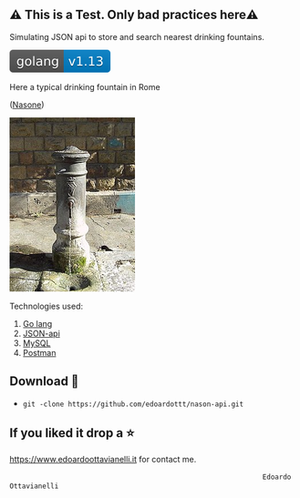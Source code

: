## ⚠️ This is a Test. Only bad practices here⚠️

Simulating JSON api to store and search nearest drinking fountains.

![golangversion](https://github.com/edoardottt/nason-api/blob/master/images/golang.svg)


Here a typical drinking fountain in Rome

([Nasone](https://en.wikipedia.org/wiki/Nasone))

![Nasone](https://github.com/edoardottt/nason-api/blob/master/images/nasone.JPG)


Technologies used:

1. [Go lang](https://golang.org/)
2. [JSON-api](https://jsonapi.org/)
3. [MySQL](https://www.mysql.com)
4. [Postman](https://www.postman.com/)


Download 📡
------

- `git -clone https://github.com/edoardottt/nason-api.git`


If you liked it drop a :star:
------

https://www.edoardoottavianelli.it for contact me.


                                                                  Edoardo Ottavianelli

